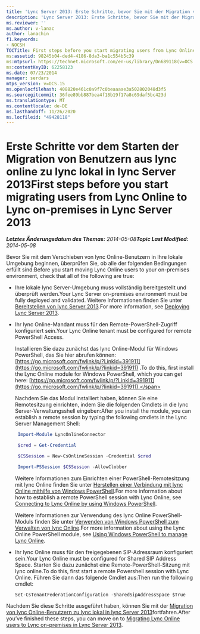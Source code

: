 ```yaml
---
title: 'Lync Server 2013: Erste Schritte, bevor Sie mit der Migration von Benutzern aus lync online zu lync lokal beginnen'
description: 'Lync Server 2013: Erste Schritte, bevor Sie mit der Migration von Benutzern aus lync online zu lync lokal beginnen.'
ms.reviewer: ''
ms.author: v-lanac
author: lanachin
f1.keywords:
- NOCSH
TOCTitle: First steps before you start migrating users from Lync Online to Lync on-premises
ms:assetid: 98245b04-ded4-4186-8da3-ba1c554b5c39
ms:mtpsurl: https://technet.microsoft.com/en-us/library/Dn689118(v=OCS.15)
ms:contentKeyID: 62258123
ms.date: 07/23/2014
manager: serdars
mtps_version: v=OCS.15
ms.openlocfilehash: 408820e461c0a9f7c0beaaaae3a502802048d3f5
ms.sourcegitcommit: 36fee89bb887bea4f18b19f17a8c69daf5bc423d
ms.translationtype: MT
ms.contentlocale: de-DE
ms.lasthandoff: 11/26/2020
ms.locfileid: "49428118"
---
```

# <a name="first-steps-before-you-start-migrating-users-from-lync-online-to-lync-on-premises-in-lync-server-2013"></a><span data-ttu-id="601f9-103">Erste Schritte vor dem Starten der Migration von Benutzern aus lync online zu lync lokal in lync Server 2013</span><span class="sxs-lookup"><span data-stu-id="601f9-103">First steps before you start migrating users from Lync Online to Lync on-premises in Lync Server 2013</span></span>

<div data-xmlns="http://www.w3.org/1999/xhtml">

<div class="topic" data-xmlns="http://www.w3.org/1999/xhtml" data-msxsl="urn:schemas-microsoft-com:xslt" data-cs="https://msdn.microsoft.com/">

<div data-asp="https://msdn2.microsoft.com/asp">



</div>

<div id="mainSection">

<div id="mainBody"><span data-ttu-id="601f9-104">

<span> </span></span><span class="sxs-lookup"><span data-stu-id="601f9-104">

<span> </span></span></span>

<span data-ttu-id="601f9-105">_**Letztes Änderungsdatum des Themas:** 2014-05-08_</span><span class="sxs-lookup"><span data-stu-id="601f9-105">_**Topic Last Modified:** 2014-05-08_</span></span>

<span data-ttu-id="601f9-106">Bevor Sie mit dem Verschieben von lync Online-Benutzern in Ihre lokale Umgebung beginnen, überprüfen Sie, ob alle der folgenden Bedingungen erfüllt sind:</span><span class="sxs-lookup"><span data-stu-id="601f9-106">Before you start moving Lync Online users to your on-premises environment, check that all of the following are true:</span></span>

  - <span data-ttu-id="601f9-107">Ihre lokale lync Server-Umgebung muss vollständig bereitgestellt und überprüft werden.</span><span class="sxs-lookup"><span data-stu-id="601f9-107">Your Lync Server on-premises environment must be fully deployed and validated.</span></span> <span data-ttu-id="601f9-108">Weitere Informationen finden Sie unter [Bereitstellen von lync Server 2013](lync-server-2013-deploying-lync-server.md).</span><span class="sxs-lookup"><span data-stu-id="601f9-108">For more information, see [Deploying Lync Server 2013](lync-server-2013-deploying-lync-server.md).</span></span>

  - <span data-ttu-id="601f9-109">Ihr lync Online-Mandant muss für den Remote-PowerShell-Zugriff konfiguriert sein.</span><span class="sxs-lookup"><span data-stu-id="601f9-109">Your Lync Online tenant must be configured for remote PowerShell Access.</span></span>
    
    <span data-ttu-id="601f9-110">Installieren Sie dazu zunächst das lync Online-Modul für Windows PowerShell, das Sie hier abrufen können: [https://go.microsoft.com/fwlink/p/?LinkId=391911](https://go.microsoft.com/fwlink/p/?linkid=391911) .</span><span class="sxs-lookup"><span data-stu-id="601f9-110">To do this, first install the Lync Online module for Windows PowerShell, which you can get here: [https://go.microsoft.com/fwlink/p/?LinkId=391911](https://go.microsoft.com/fwlink/p/?linkid=391911).</span></span>
    
    <span data-ttu-id="601f9-111">Nachdem Sie das Modul installiert haben, können Sie eine Remotesitzung einrichten, indem Sie die folgenden Cmdlets in die lync Server-Verwaltungsshell eingeben:</span><span class="sxs-lookup"><span data-stu-id="601f9-111">After you install the module, you can establish a remote session by typing the following cmdlets in the Lync Server Management Shell:</span></span>
    
       ```PowerShell
        Import-Module LyncOnlineConnector
       ```  
    
       ```PowerShell
        $cred = Get-Credential
       ``` 
    
       ```PowerShell
        $CSSession = New-CsOnlineSession -Credential $cred
       ```
    
       ```PowerShell
        Import-PSSession $CSSession -AllowClobber
       ```
    
    <span data-ttu-id="601f9-112">Weitere Informationen zum Einrichten einer PowerShell-Remotesitzung mit lync Online finden Sie unter [Herstellen einer Verbindung mit lync Online mithilfe von Windows PowerShell](https://docs.microsoft.com/SkypeForBusiness/set-up-your-computer-for-windows-powershell/set-up-your-computer-for-windows-powershell).</span><span class="sxs-lookup"><span data-stu-id="601f9-112">For more information about how to establish a remote PowerShell session with Lync Online, see [Connecting to Lync Online by using Windows PowerShell](https://docs.microsoft.com/SkypeForBusiness/set-up-your-computer-for-windows-powershell/set-up-your-computer-for-windows-powershell).</span></span>
  
    <span data-ttu-id="601f9-113">Weitere Informationen zur Verwendung des lync Online PowerShell-Moduls finden Sie unter [Verwenden von Windows PowerShell zum Verwalten von lync Online](https://docs.microsoft.com/SkypeForBusiness/set-up-your-computer-for-windows-powershell/set-up-your-computer-for-windows-powershell).</span><span class="sxs-lookup"><span data-stu-id="601f9-113">For more information about using the Lync Online PowerShell module, see [Using Windows PowerShell to manage Lync Online](https://docs.microsoft.com/SkypeForBusiness/set-up-your-computer-for-windows-powershell/set-up-your-computer-for-windows-powershell).</span></span>

  - <span data-ttu-id="601f9-114">Ihr lync Online muss für den freigegebenen SIP-Adressraum konfiguriert sein.</span><span class="sxs-lookup"><span data-stu-id="601f9-114">Your Lync Online must be configured for Shared SIP Address Space.</span></span> <span data-ttu-id="601f9-115">Starten Sie dazu zunächst eine Remote-PowerShell-Sitzung mit lync online.</span><span class="sxs-lookup"><span data-stu-id="601f9-115">To do this, first start a remote Powershell session with Lync Online.</span></span> <span data-ttu-id="601f9-116">Führen Sie dann das folgende Cmdlet aus:</span><span class="sxs-lookup"><span data-stu-id="601f9-116">Then run the following cmdlet:</span></span>
    
        Set-CsTenantFederationConfiguration -SharedSipAddressSpace $True

<span data-ttu-id="601f9-117">Nachdem Sie diese Schritte ausgeführt haben, können Sie mit der [Migration von lync Online-Benutzern zu lync lokal in lync Server 2013](lync-server-2013-migrating-lync-online-users-to-lync-on-premises.md)fortfahren.</span><span class="sxs-lookup"><span data-stu-id="601f9-117">After you’ve finished these steps, you can move on to [Migrating Lync Online users to Lync on-premises in Lync Server 2013](lync-server-2013-migrating-lync-online-users-to-lync-on-premises.md).</span></span>

<span data-ttu-id="601f9-118"></div>

<span> </span>

</div>

</div>

</span><span class="sxs-lookup"><span data-stu-id="601f9-118"></div>

<span> </span>

</div>

</div>

</span></span></div>

